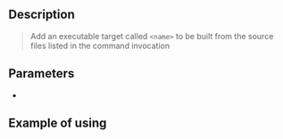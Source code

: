 ## Description
>Add an executable target called `<name>` to be built from the source files listed in the command invocation
## Parameters
* 
## Example of using
```cmake
```



